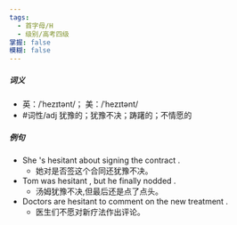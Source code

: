 ```yaml
---
tags:
  - 首字母/H
  - 级别/高考四级
掌握: false
模糊: false
---
```

##### 词义
- 英：/ˈhezɪtənt/； 美：/ˈhezɪtənt/
- #词性/adj  犹豫的；犹豫不决；踌躇的；不情愿的
##### 例句
- She 's hesitant about signing the contract .
	- 她对是否签这个合同还犹豫不决。
- Tom was hesitant , but he finally nodded .
	- 汤姆犹豫不决,但最后还是点了点头。
- Doctors are hesitant to comment on the new treatment .
	- 医生们不愿对新疗法作出评论。
